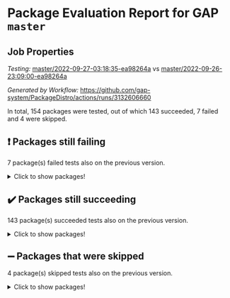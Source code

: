 # Package Evaluation Report for GAP `master`

## Job Properties

*Testing:* [master/2022-09-27-03:18:35-ea98264a](https://github.com/gap-system/PackageDistro/blob/data/reports/master/2022-09-27-03:18:35-ea98264a) vs [master/2022-09-26-23:09:00-ea98264a](https://github.com/gap-system/PackageDistro/blob/data/reports/master/2022-09-26-23:09:00-ea98264a)

*Generated by Workflow:* https://github.com/gap-system/PackageDistro/actions/runs/3132606660

In total, 154 packages were tested, out of which 143 succeeded, 7 failed and 4 were skipped.

## :exclamation: Packages still failing

7 package(s) failed tests also on the previous version.
<details><summary>Click to show packages!</summary>

- cap 2022.09-18 [(failure)](https://github.com/gap-system/PackageDistro/actions/runs/3132606660/jobs/5085197970)
- generalizedmorphismsforcap 2022.08-01 [(failure)](https://github.com/gap-system/PackageDistro/actions/runs/3132606660/jobs/5085199956)
- linearalgebraforcap 2022.09-11 [(failure)](https://github.com/gap-system/PackageDistro/actions/runs/3132606660/jobs/5085201842)
- modulepresentationsforcap 2022.09-01 [(failure)](https://github.com/gap-system/PackageDistro/actions/runs/3132606660/jobs/5085202388)
- monoidalcategories 2022.09-09 [(failure)](https://github.com/gap-system/PackageDistro/actions/runs/3132606660/jobs/5085202524)
- packagemanager 1.3 [(failure)](https://github.com/gap-system/PackageDistro/actions/runs/3132606660/jobs/5085202964)
- recog 1.3.2 [(failure)](https://github.com/gap-system/PackageDistro/actions/runs/3132606660/jobs/5085203592)
</details>

## :heavy_check_mark: Packages still succeeding

143 package(s) succeeded tests also on the previous version.
<details><summary>Click to show packages!</summary>

- 4ti2interface 2022.09-01 [(success)](https://github.com/gap-system/PackageDistro/actions/runs/3132606660/jobs/5085197480)
- ace 5.6.1 [(success)](https://github.com/gap-system/PackageDistro/actions/runs/3132606660/jobs/5085197539)
- aclib 1.3.2 [(success)](https://github.com/gap-system/PackageDistro/actions/runs/3132606660/jobs/5085197577)
- agt 0.2 [(success)](https://github.com/gap-system/PackageDistro/actions/runs/3132606660/jobs/5085197613)
- alnuth 3.2.1 [(success)](https://github.com/gap-system/PackageDistro/actions/runs/3132606660/jobs/5085197662)
- anupq 3.2.6 [(success)](https://github.com/gap-system/PackageDistro/actions/runs/3132606660/jobs/5085197714)
- atlasrep 2.1.5 [(success)](https://github.com/gap-system/PackageDistro/actions/runs/3132606660/jobs/5085197760)
- autodoc 2022.07.10 [(success)](https://github.com/gap-system/PackageDistro/actions/runs/3132606660/jobs/5085197796)
- automata 1.15 [(success)](https://github.com/gap-system/PackageDistro/actions/runs/3132606660/jobs/5085197833)
- automgrp 1.3.2 [(success)](https://github.com/gap-system/PackageDistro/actions/runs/3132606660/jobs/5085197884)
- autpgrp 1.11 [(success)](https://github.com/gap-system/PackageDistro/actions/runs/3132606660/jobs/5085197926)
- caratinterface 2.3.4 [(success)](https://github.com/gap-system/PackageDistro/actions/runs/3132606660/jobs/5085198029)
- cddinterface 2022.08.11 [(success)](https://github.com/gap-system/PackageDistro/actions/runs/3132606660/jobs/5085198076)
- circle 1.6.5 [(success)](https://github.com/gap-system/PackageDistro/actions/runs/3132606660/jobs/5085198115)
- classicpres 1.22 [(success)](https://github.com/gap-system/PackageDistro/actions/runs/3132606660/jobs/5085198149)
- cohomolo 1.6.10 [(success)](https://github.com/gap-system/PackageDistro/actions/runs/3132606660/jobs/5085198203)
- congruence 1.2.4 [(success)](https://github.com/gap-system/PackageDistro/actions/runs/3132606660/jobs/5085198257)
- corelg 1.56 [(success)](https://github.com/gap-system/PackageDistro/actions/runs/3132606660/jobs/5085198309)
- crime 1.6 [(success)](https://github.com/gap-system/PackageDistro/actions/runs/3132606660/jobs/5085198370)
- crisp 1.4.5 [(success)](https://github.com/gap-system/PackageDistro/actions/runs/3132606660/jobs/5085198433)
- crypting 0.10.2 [(success)](https://github.com/gap-system/PackageDistro/actions/runs/3132606660/jobs/5085198485)
- cryst 4.1.25 [(success)](https://github.com/gap-system/PackageDistro/actions/runs/3132606660/jobs/5085198548)
- crystcat 1.1.10 [(success)](https://github.com/gap-system/PackageDistro/actions/runs/3132606660/jobs/5085198606)
- ctbllib 1.3.4 [(success)](https://github.com/gap-system/PackageDistro/actions/runs/3132606660/jobs/5085198658)
- cubefree 1.19 [(success)](https://github.com/gap-system/PackageDistro/actions/runs/3132606660/jobs/5085198717)
- curlinterface 2.3.1 [(success)](https://github.com/gap-system/PackageDistro/actions/runs/3132606660/jobs/5085198771)
- cvec 2.7.6 [(success)](https://github.com/gap-system/PackageDistro/actions/runs/3132606660/jobs/5085198823)
- datastructures 0.2.7 [(success)](https://github.com/gap-system/PackageDistro/actions/runs/3132606660/jobs/5085198880)
- deepthought 1.0.5 [(success)](https://github.com/gap-system/PackageDistro/actions/runs/3132606660/jobs/5085198937)
- design 1.7 [(success)](https://github.com/gap-system/PackageDistro/actions/runs/3132606660/jobs/5085198991)
- difsets 2.3.1 [(success)](https://github.com/gap-system/PackageDistro/actions/runs/3132606660/jobs/5085199050)
- digraphs 1.6.0 [(success)](https://github.com/gap-system/PackageDistro/actions/runs/3132606660/jobs/5085199104)
- edim 1.3.6 [(success)](https://github.com/gap-system/PackageDistro/actions/runs/3132606660/jobs/5085199150)
- example 4.3.2 [(success)](https://github.com/gap-system/PackageDistro/actions/runs/3132606660/jobs/5085199191)
- examplesforhomalg 2022.08-04 [(success)](https://github.com/gap-system/PackageDistro/actions/runs/3132606660/jobs/5085199234)
- factint 1.6.3 [(success)](https://github.com/gap-system/PackageDistro/actions/runs/3132606660/jobs/5085199286)
- ferret 1.0.8 [(success)](https://github.com/gap-system/PackageDistro/actions/runs/3132606660/jobs/5085199324)
- fga 1.4.0 [(success)](https://github.com/gap-system/PackageDistro/actions/runs/3132606660/jobs/5085199374)
- fining 1.5.1 [(success)](https://github.com/gap-system/PackageDistro/actions/runs/3132606660/jobs/5085199414)
- float 1.0.3 [(success)](https://github.com/gap-system/PackageDistro/actions/runs/3132606660/jobs/5085199454)
- format 1.4.3 [(success)](https://github.com/gap-system/PackageDistro/actions/runs/3132606660/jobs/5085199497)
- forms 1.2.8 [(success)](https://github.com/gap-system/PackageDistro/actions/runs/3132606660/jobs/5085199533)
- fplsa 1.2.5 [(success)](https://github.com/gap-system/PackageDistro/actions/runs/3132606660/jobs/5085199586)
- fr 2.4.10 [(success)](https://github.com/gap-system/PackageDistro/actions/runs/3132606660/jobs/5085199632)
- francy 1.2.5 [(success)](https://github.com/gap-system/PackageDistro/actions/runs/3132606660/jobs/5085199672)
- fwtree 1.3 [(success)](https://github.com/gap-system/PackageDistro/actions/runs/3132606660/jobs/5085199721)
- gapdoc 1.6.6 [(success)](https://github.com/gap-system/PackageDistro/actions/runs/3132606660/jobs/5085199759)
- gauss 2022.09-01 [(success)](https://github.com/gap-system/PackageDistro/actions/runs/3132606660/jobs/5085199802)
- gaussforhomalg 2022.08-03 [(success)](https://github.com/gap-system/PackageDistro/actions/runs/3132606660/jobs/5085199840)
- gbnp 1.0.5 [(success)](https://github.com/gap-system/PackageDistro/actions/runs/3132606660/jobs/5085199908)
- genss 1.6.8 [(success)](https://github.com/gap-system/PackageDistro/actions/runs/3132606660/jobs/5085200005)
- gradedmodules 2022.09-01 [(success)](https://github.com/gap-system/PackageDistro/actions/runs/3132606660/jobs/5085200071)
- gradedringforhomalg 2022.08-02 [(success)](https://github.com/gap-system/PackageDistro/actions/runs/3132606660/jobs/5085200167)
- grape 4.8.5 [(success)](https://github.com/gap-system/PackageDistro/actions/runs/3132606660/jobs/5085200217)
- groupoids 1.71 [(success)](https://github.com/gap-system/PackageDistro/actions/runs/3132606660/jobs/5085200263)
- grpconst 2.6.2 [(success)](https://github.com/gap-system/PackageDistro/actions/runs/3132606660/jobs/5085200313)
- guarana 0.96.3 [(success)](https://github.com/gap-system/PackageDistro/actions/runs/3132606660/jobs/5085200358)
- guava 3.17 [(success)](https://github.com/gap-system/PackageDistro/actions/runs/3132606660/jobs/5085200394)
- hap 1.47 [(success)](https://github.com/gap-system/PackageDistro/actions/runs/3132606660/jobs/5085200433)
- hapcryst 0.1.15 [(success)](https://github.com/gap-system/PackageDistro/actions/runs/3132606660/jobs/5085200482)
- hecke 1.5.3 [(success)](https://github.com/gap-system/PackageDistro/actions/runs/3132606660/jobs/5085200562)
- help 3.5 [(success)](https://github.com/gap-system/PackageDistro/actions/runs/3132606660/jobs/5085200605)
- homalg 2022.08-04 [(success)](https://github.com/gap-system/PackageDistro/actions/runs/3132606660/jobs/5085200659)
- homalgtocas 2022.09-01 [(success)](https://github.com/gap-system/PackageDistro/actions/runs/3132606660/jobs/5085200702)
- idrel 2.44 [(success)](https://github.com/gap-system/PackageDistro/actions/runs/3132606660/jobs/5085200774)
- images 1.3.1 [(success)](https://github.com/gap-system/PackageDistro/actions/runs/3132606660/jobs/5085200847)
- intpic 0.3.0 [(success)](https://github.com/gap-system/PackageDistro/actions/runs/3132606660/jobs/5085200925)
- io 4.7.3 [(success)](https://github.com/gap-system/PackageDistro/actions/runs/3132606660/jobs/5085200979)
- io_forhomalg 2022.09-01 [(success)](https://github.com/gap-system/PackageDistro/actions/runs/3132606660/jobs/5085201055)
- irredsol 1.4.3 [(success)](https://github.com/gap-system/PackageDistro/actions/runs/3132606660/jobs/5085201109)
- json 2.1.0 [(success)](https://github.com/gap-system/PackageDistro/actions/runs/3132606660/jobs/5085201165)
- jupyterkernel 1.4.1 [(success)](https://github.com/gap-system/PackageDistro/actions/runs/3132606660/jobs/5085201234)
- jupyterviz 1.5.6 [(success)](https://github.com/gap-system/PackageDistro/actions/runs/3132606660/jobs/5085201305)
- kan 1.34 [(success)](https://github.com/gap-system/PackageDistro/actions/runs/3132606660/jobs/5085201373)
- kbmag 1.5.10 [(success)](https://github.com/gap-system/PackageDistro/actions/runs/3132606660/jobs/5085201441)
- laguna 3.9.5 [(success)](https://github.com/gap-system/PackageDistro/actions/runs/3132606660/jobs/5085201533)
- liealgdb 2.2.1 [(success)](https://github.com/gap-system/PackageDistro/actions/runs/3132606660/jobs/5085201619)
- liepring 2.7 [(success)](https://github.com/gap-system/PackageDistro/actions/runs/3132606660/jobs/5085201684)
- liering 2.4.2 [(success)](https://github.com/gap-system/PackageDistro/actions/runs/3132606660/jobs/5085201759)
- localizeringforhomalg 2022.09-01 [(success)](https://github.com/gap-system/PackageDistro/actions/runs/3132606660/jobs/5085201887)
- loops 3.4.2 [(success)](https://github.com/gap-system/PackageDistro/actions/runs/3132606660/jobs/5085201932)
- lpres 1.0.3 [(success)](https://github.com/gap-system/PackageDistro/actions/runs/3132606660/jobs/5085201990)
- majoranaalgebras 1.4 [(success)](https://github.com/gap-system/PackageDistro/actions/runs/3132606660/jobs/5085202068)
- mapclass 1.4.6 [(success)](https://github.com/gap-system/PackageDistro/actions/runs/3132606660/jobs/5085202128)
- matgrp 0.70 [(success)](https://github.com/gap-system/PackageDistro/actions/runs/3132606660/jobs/5085202195)
- matricesforhomalg 2022.09-01 [(success)](https://github.com/gap-system/PackageDistro/actions/runs/3132606660/jobs/5085202271)
- modisom 2.5.3 [(success)](https://github.com/gap-system/PackageDistro/actions/runs/3132606660/jobs/5085202327)
- modules 2022.09-01 [(success)](https://github.com/gap-system/PackageDistro/actions/runs/3132606660/jobs/5085202469)
- nconvex 2022.08-01 [(success)](https://github.com/gap-system/PackageDistro/actions/runs/3132606660/jobs/5085202586)
- nilmat 1.4.2 [(success)](https://github.com/gap-system/PackageDistro/actions/runs/3132606660/jobs/5085202635)
- nock 1.5 [(success)](https://github.com/gap-system/PackageDistro/actions/runs/3132606660/jobs/5085202679)
- normalizinterface 1.3.4 [(success)](https://github.com/gap-system/PackageDistro/actions/runs/3132606660/jobs/5085202726)
- nq 2.5.8 [(success)](https://github.com/gap-system/PackageDistro/actions/runs/3132606660/jobs/5085202774)
- numericalsgps 1.3.1 [(success)](https://github.com/gap-system/PackageDistro/actions/runs/3132606660/jobs/5085202828)
- openmath 11.5.1 [(success)](https://github.com/gap-system/PackageDistro/actions/runs/3132606660/jobs/5085202877)
- orb 4.9.0 [(success)](https://github.com/gap-system/PackageDistro/actions/runs/3132606660/jobs/5085202930)
- patternclass 2.4.2 [(success)](https://github.com/gap-system/PackageDistro/actions/runs/3132606660/jobs/5085203001)
- permut 2.0.4 [(success)](https://github.com/gap-system/PackageDistro/actions/runs/3132606660/jobs/5085203054)
- polenta 1.3.10 [(success)](https://github.com/gap-system/PackageDistro/actions/runs/3132606660/jobs/5085203111)
- polymaking 0.8.6 [(success)](https://github.com/gap-system/PackageDistro/actions/runs/3132606660/jobs/5085203180)
- primgrp 3.4.2 [(success)](https://github.com/gap-system/PackageDistro/actions/runs/3132606660/jobs/5085203226)
- profiling 2.5.0 [(success)](https://github.com/gap-system/PackageDistro/actions/runs/3132606660/jobs/5085203283)
- qpa 1.34 [(success)](https://github.com/gap-system/PackageDistro/actions/runs/3132606660/jobs/5085203332)
- quagroup 1.8.3 [(success)](https://github.com/gap-system/PackageDistro/actions/runs/3132606660/jobs/5085203391)
- radiroot 2.9 [(success)](https://github.com/gap-system/PackageDistro/actions/runs/3132606660/jobs/5085203429)
- rcwa 4.7.0 [(success)](https://github.com/gap-system/PackageDistro/actions/runs/3132606660/jobs/5085203483)
- rds 1.8 [(success)](https://github.com/gap-system/PackageDistro/actions/runs/3132606660/jobs/5085203535)
- repndecomp 1.2.1 [(success)](https://github.com/gap-system/PackageDistro/actions/runs/3132606660/jobs/5085203655)
- repsn 3.1.0 [(success)](https://github.com/gap-system/PackageDistro/actions/runs/3132606660/jobs/5085203714)
- resclasses 4.7.3 [(success)](https://github.com/gap-system/PackageDistro/actions/runs/3132606660/jobs/5085203761)
- ringsforhomalg 2022.09-01 [(success)](https://github.com/gap-system/PackageDistro/actions/runs/3132606660/jobs/5085203796)
- sco 2022.09-01 [(success)](https://github.com/gap-system/PackageDistro/actions/runs/3132606660/jobs/5085203832)
- scscp 2.3.1 [(success)](https://github.com/gap-system/PackageDistro/actions/runs/3132606660/jobs/5085203872)
- semigroups 5.0.2 [(success)](https://github.com/gap-system/PackageDistro/actions/runs/3132606660/jobs/5085203900)
- sglppow 2.2 [(success)](https://github.com/gap-system/PackageDistro/actions/runs/3132606660/jobs/5085203955)
- sgpviz 0.999.5 [(success)](https://github.com/gap-system/PackageDistro/actions/runs/3132606660/jobs/5085203996)
- simpcomp 2.1.14 [(success)](https://github.com/gap-system/PackageDistro/actions/runs/3132606660/jobs/5085204024)
- singular 2022.09.23 [(success)](https://github.com/gap-system/PackageDistro/actions/runs/3132606660/jobs/5085204059)
- sla 1.5.3 [(success)](https://github.com/gap-system/PackageDistro/actions/runs/3132606660/jobs/5085204093)
- smallgrp 1.5 [(success)](https://github.com/gap-system/PackageDistro/actions/runs/3132606660/jobs/5085204120)
- smallsemi 0.6.13 [(success)](https://github.com/gap-system/PackageDistro/actions/runs/3132606660/jobs/5085204159)
- sonata 2.9.4 [(success)](https://github.com/gap-system/PackageDistro/actions/runs/3132606660/jobs/5085204203)
- sophus 1.27 [(success)](https://github.com/gap-system/PackageDistro/actions/runs/3132606660/jobs/5085204246)
- spinsym 1.5.2 [(success)](https://github.com/gap-system/PackageDistro/actions/runs/3132606660/jobs/5085204290)
- standardff 0.9.4 [(success)](https://github.com/gap-system/PackageDistro/actions/runs/3132606660/jobs/5085204336)
- symbcompcc 1.3.2 [(success)](https://github.com/gap-system/PackageDistro/actions/runs/3132606660/jobs/5085204396)
- thelma 1.3 [(success)](https://github.com/gap-system/PackageDistro/actions/runs/3132606660/jobs/5085204438)
- tomlib 1.2.9 [(success)](https://github.com/gap-system/PackageDistro/actions/runs/3132606660/jobs/5085204485)
- toolsforhomalg 2022.09-05 [(success)](https://github.com/gap-system/PackageDistro/actions/runs/3132606660/jobs/5085204540)
- toric 1.9.5 [(success)](https://github.com/gap-system/PackageDistro/actions/runs/3132606660/jobs/5085204578)
- toricvarieties 2022.07.13 [(success)](https://github.com/gap-system/PackageDistro/actions/runs/3132606660/jobs/5085204616)
- transgrp 3.6.3 [(success)](https://github.com/gap-system/PackageDistro/actions/runs/3132606660/jobs/5085204672)
- ugaly 4.0.3 [(success)](https://github.com/gap-system/PackageDistro/actions/runs/3132606660/jobs/5085204731)
- unipot 1.5 [(success)](https://github.com/gap-system/PackageDistro/actions/runs/3132606660/jobs/5085204783)
- unitlib 4.1.0 [(success)](https://github.com/gap-system/PackageDistro/actions/runs/3132606660/jobs/5085204838)
- utils 0.77 [(success)](https://github.com/gap-system/PackageDistro/actions/runs/3132606660/jobs/5085204892)
- uuid 0.7 [(success)](https://github.com/gap-system/PackageDistro/actions/runs/3132606660/jobs/5085204927)
- walrus 0.9991 [(success)](https://github.com/gap-system/PackageDistro/actions/runs/3132606660/jobs/5085204967)
- wedderga 4.10.2 [(success)](https://github.com/gap-system/PackageDistro/actions/runs/3132606660/jobs/5085205012)
- xmod 2.88 [(success)](https://github.com/gap-system/PackageDistro/actions/runs/3132606660/jobs/5085205044)
- xmodalg 1.22 [(success)](https://github.com/gap-system/PackageDistro/actions/runs/3132606660/jobs/5085205100)
- yangbaxter 0.10.1 [(success)](https://github.com/gap-system/PackageDistro/actions/runs/3132606660/jobs/5085205141)
- zeromqinterface 0.14 [(success)](https://github.com/gap-system/PackageDistro/actions/runs/3132606660/jobs/5085205181)
</details>

## :heavy_minus_sign: Packages that were skipped

4 package(s) skipped tests also on the previous version.
<details><summary>Click to show packages!</summary>

- browse 1.8.15 [(skipped)](https://github.com/gap-system/PackageDistro/actions/runs/3132606660/jobs/5085116147)
- itc 1.5.1 [(skipped)](https://github.com/gap-system/PackageDistro/actions/runs/3132606660/jobs/5085116147)
- polycyclic 2.16 [(skipped)](https://github.com/gap-system/PackageDistro/actions/runs/3132606660/jobs/5085116147)
- xgap 4.31 [(skipped)](https://github.com/gap-system/PackageDistro/actions/runs/3132606660/jobs/5085116147)
</details>

